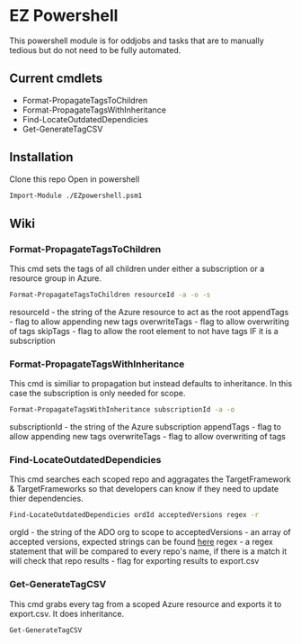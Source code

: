 # EZ Powershell

This powershell module is for oddjobs and tasks that are to manually tedious but do not need to be fully automated.

## Current cmdlets

- Format-PropagateTagsToChildren
- Format-PropagateTagsWithInheritance
- Find-LocateOutdatedDependicies
- Get-GenerateTagCSV

## Installation

Clone this repo
Open in powershell

```sh
Import-Module ./EZpowershell.psm1
```

## Wiki

### Format-PropagateTagsToChildren

This cmd sets the tags of all children under either a subscription or a resource group in Azure.

```sh
Format-PropagateTagsToChildren resourceId -a -o -s
```

resourceId - the string of the Azure resource to act as the root
appendTags - flag to allow appending new tags
overwriteTags - flag to allow overwriting of tags
skipTags - flag to allow the root element to not have tags IF it is a subscription

### Format-PropagateTagsWithInheritance

This cmd is similiar to propagation but instead defaults to inheritance. In this case the subscription is only needed for scope.

```sh
Format-PropagateTagsWithInheritance subscriptionId -a -o
```

subscriptionId - the string of the Azure subscription
appendTags - flag to allow appending new tags
overwriteTags - flag to allow overwriting of tags

### Find-LocateOutdatedDependicies

This cmd searches each scoped repo and aggragates the TargetFramework & TargetFrameworks so that developers can know if they need to update thier dependencies.

```sh
Find-LocateOutdatedDependicies ordId acceptedVersions regex -r
```

orgId - the string of the ADO org to scope to
acceptedVersions - an array of accepted versions, expected strings can be found [here](https://docs.microsoft.com/en-us/dotnet/standard/frameworks)
regex - a regex statement that will be compared to every repo's name, if there is a match it will check that repo
results - flag for exporting results to export.csv

### Get-GenerateTagCSV

This cmd grabs every tag from a scoped Azure resource and exports it to export.csv. It does inheritance.

```sh
Get-GenerateTagCSV
```